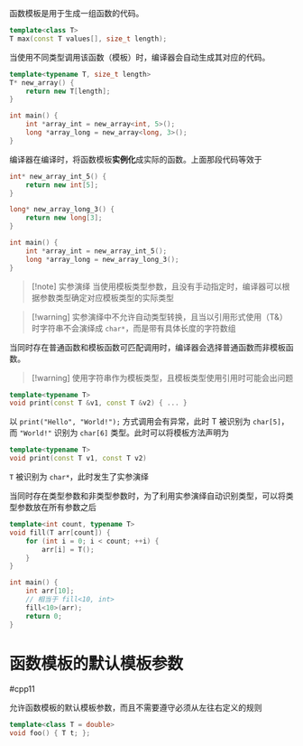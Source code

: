 函数模板是用于生成一组函数的代码。

```c++
template<class T>
T max(const T values[], size_t length);
```

当使用不同类型调用该函数（模板）时，编译器会自动生成其对应的代码。

```c++
template<typename T, size_t length>
T* new_array() {
    return new T[length];
}

int main() {
    int *array_int = new_array<int, 5>();
    long *array_long = new_array<long, 3>();
}
```

编译器在编译时，将函数模板**实例化**成实际的函数。上面那段代码等效于

```c++
int* new_array_int_5() {
    return new int[5];
}

long* new_array_long_3() {
    return new long[3];
}

int main() {
    int *array_int = new_array_int_5();
    long *array_long = new_array_long_3();
}
```

> [!note] 实参演绎
> 当使用模板类型参数，且没有手动指定时，编译器可以根据参数类型确定对应模板类型的实际类型

> [!warning] 实参演绎中不允许自动类型转换，且当以引用形式使用（T&）时字符串不会演绎成 `char*`，而是带有具体长度的字符数组

当同时存在普通函数和模板函数可匹配调用时，编译器会选择普通函数而非模板函数。

> [!warning] 使用字符串作为模板类型，且模板类型使用引用时可能会出问题

```cpp
template<typename T>
void print(const T &v1, const T &v2) { ... }
```

以 `print("Hello", "World!");` 方式调用会有异常，此时 T 被识别为 `char[5]`，而 `"World!"` 识别为 `char[6]` 类型。此时可以将模板方法声明为

```cpp
template<typename T>
void print(const T v1, const T v2)
```  

`T` 被识别为 `char*`，此时发生了实参演绎

当同时存在类型参数和非类型参数时，为了利用实参演绎自动识别类型，可以将类型参数放在所有参数之后

```c++
template<int count, typename T>
void fill(T arr[count]) {
    for (int i = 0; i < count; ++i) {
        arr[i] = T();
    }
}

int main() {
    int arr[10];
    // 相当于 fill<10, int>
    fill<10>(arr);
    return 0;
}
```
# 函数模板的默认模板参数
#cpp11 

允许函数模板的默认模板参数，而且不需要遵守必须从左往右定义的规则

```c++
template<class T = double>
void foo() { T t; };
```
